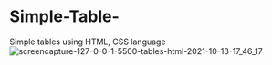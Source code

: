 # Simple-Table-
Simple tables using HTML, CSS language 
![screencapture-127-0-0-1-5500-tables-html-2021-10-13-17_46_17](https://user-images.githubusercontent.com/89123189/137131507-a490cc37-c1eb-4698-9302-c0ef5d227d6e.png)

